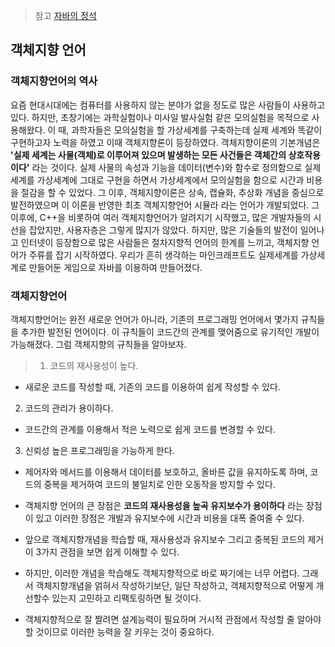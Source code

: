 > 참고
[자바의 정석](http://www.yes24.com/Product/Search?domain=ALL&query=%EC%9E%90%EB%B0%94%EC%9D%98%EC%A0%95%EC%84%9D&pid=123487&cosemkid=go16214999081121496&gclid=Cj0KCQjwmuiTBhDoARIsAPiv6L9xwP5-CSNKhbr9xyqRtRORbKj8Eo29uQrx6hkOyS5ruqrFnfFy_h8aAplzEALw_wcB)

## 객체지향 언어
### 객체지향언어의 역사
요즘 현대시대에는 컴퓨터를 사용하지 않는 분야가 없을 정도로 많은 사람들이 사용하고 있다. 하지만, 초창기에는 과학실험이나 미사일 발사실험 같은 모의실험을 목적으로 사용해왔다. 이 때, 과학자들은 모의실험을 할 가상세계를 구축하는데 실제 세계와 똑같이 구현하고자 노력을 하였고 이때 객체지향론이 등장하였다.
객체지향이론의 기본개념은 **'실제 세계는 사물(객체)로 이루어져 있으며 발생하는 모든 사건들은 객체간의 상호작용이다'** 라는 것이다. 실제 사물의 속성과 기능을 데이터(변수)와 함수로 정의함으로 실제세계를 가상세계에 그대로 구현을 하면서 가상세계에서 모의실험을 함으로 시간과 비용을 절감을 할 수 있었다. 그 이후, 객체지향이론은 상속, 캡슐화, 추상화 개념을 중심으로 발전하였으며 이 이론을 반영한 최초 객체지향언어 시뮬라 라는 언어가 개발되었다. 그 이후에, C++을 비롯하여 여러 객체지향언어가 알려지기 시작했고, 많은 개발자들의 시선을 잡았지만, 사용자층은 그렇게 많지가 않았다.
하지만, 많은 기술들의 발전이 일어나고 인터넷이 등장함으로 많은 사람들은 절차지향적 언어의 한계를 느끼고, 객체지향 언어가 주류를 잡기 시작하였다. 우리가 흔히 생각하는 마인크래프트도 실제세계를 가상세계로 만들어둔 게임으로 자바를 이용하여 만들어졌다.

### 객체지향언어
객체지향언어는 완전 새로운 언어가 아니라, 기존의 프로그래밍 언어에서 몇가지 규칙들을 추가한 발전된 언어이다. 이 규칙들이 코드간의 관계를 맺어줌으로 유기적인 개발이 가능해졌다. 그럼 객체지향의 규칙들을 알아보자.

> 1. 코드의 재사용성이 높다.
- 새로운 코드를 작성할 때, 기존의 코드를 이용하여 쉽게 작성할 수 있다.
2. 코드의 관리가 용이하다.
- 코드간의 관계를 이용해서 적은 노력으로 쉽게 코드를 변경할 수 있다.
3. 신뢰성 높은 프로그래밍을 가능하게 한다.
- 제어자와 메서드를 이용해서 데이터를 보호하고, 올바른 값을 유지하도록 하며, 코드의 중복을 제거하여 코드의 불일치로 인한 오동작을 방지할 수 있다.

- 객체지향 언어의 큰 장점은 **코드의 재사용성을 높곡 유지보수가 용이하다** 라는 장점이 있고 이러한 장점은 개발과 유지보수에 시간과 비용을 대폭 줄여줄 수 있다.
- 앞으로 객체지향개념을 학습할 때, 재사용성과 유지보수 그리고 중복된 코드의 제거 이 3가지 관점을 보면 쉽게 이해할 수 있다.
- 하지만, 이러한 개념을 학습해도 객체지향적으로 바로 짜기에는 너무 어렵다. 그래서 객체지향개념을 얽혀서 작성하기보단, 일단 작성하고, 객체지향적으로 어떻게 개선할수 있는지 고민하고 리팩토링하면 될 것이다.
- 객체지향적으로 잘 짤려면 설계능력이 필요하며 거시적 관점에서 작성할 줄 알아야 할 것이므로 이러한 능력을 잘 키우는 것이 중요하다.